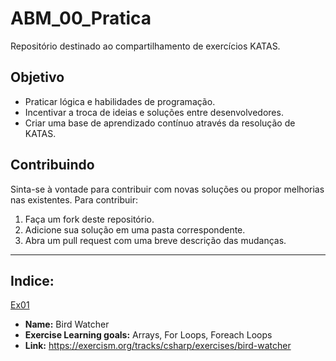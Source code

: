 # ABM_00_Pratica
Repositório destinado ao compartilhamento de exercícios KATAS.

## Objetivo

- Praticar lógica e habilidades de programação.
- Incentivar a troca de ideias e soluções entre desenvolvedores.
- Criar uma base de aprendizado contínuo através da resolução de KATAS.

## Contribuindo

Sinta-se à vontade para contribuir com novas soluções ou propor melhorias nas existentes. Para contribuir:
1. Faça um fork deste repositório.
2. Adicione sua solução em uma pasta correspondente.
3. Abra um pull request com uma breve descrição das mudanças.

---

## Indice:

[Ex01](Ex01)
- **Name:** Bird Watcher
- **Exercise Learning goals:** Arrays, For Loops, Foreach Loops
- **Link:** https://exercism.org/tracks/csharp/exercises/bird-watcher
